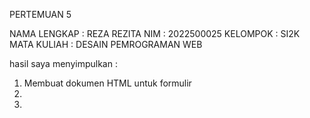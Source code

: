 PERTEMUAN 5

NAMA LENGKAP : REZA REZITA
NIM : 2022500025
KELOMPOK : SI2K
MATA KULIAH : DESAIN PEMROGRAMAN WEB

hasil saya menyimpulkan :
1) Membuat dokumen HTML untuk formulir
2) 
3)
